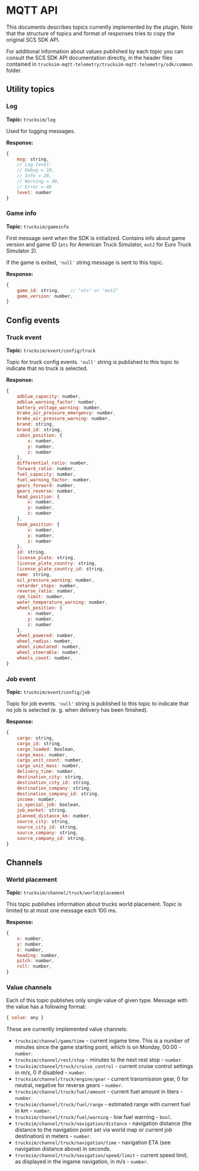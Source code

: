 # MQTT API

This documents describes topics currently implemented by the plugin. Note that the structure of topics and
format of responses tries to copy the original SCS SDK API.

For additional information about values published by each topic you can consult the SCS SDK API documentation directly, in the header files contained in
``trucksim-mqtt-telemetry/trucksim-mqtt-telemetry/sdk/common`` folder.

## Utility topics

### Log

**Topic:** ``trucksim/log``

Used for logging messages.

**Response:**

```javascript
{
	msg: string,
	// Log level:
	// Debug = 10,
	// Info = 20,
	// Warning = 30,
	// Error = 40
	level: number
}
```

### Game info

**Topic:** ``trucksim/gameinfo``

First message sent when the SDK is initialized. Contains info about game version and game ID (``ats`` for American Truck Simulator,
``eut2`` for Euro Truck Simulator 2).

If the game is exited, ``'null'`` string message is sent to this topic.

**Response:**

```javascript
{
    game_id: string, 	// "ats" or "eut2"
    game_version: number,
}
```

## Config events

### Truck event

**Topic:** ``trucksim/event/config/truck``

Topic for truck config events. ``'null'`` string is published to this topic to indicate that no truck is selected.

**Response:**

```javascript
{
    adblue_capacity: number,
    adblue_warning_factor: number,
    battery_voltage_warning: number,
    brake_air_pressure_emergency: number,
    brake_air_pressure_warning: number,
    brand: string,
    brand_id: string,
    cabin_position: {
        x: number,
        y: number,
        z: number
    },
    differential_ratio: number,
    forward_ratio: number,
    fuel_capacity: number,
    fuel_warning_factor: number,
    gears_forward: number,
    gears_reverse: number,
    head_position: {
        x: number,
        y: number,
        z: number
    },
    hook_position: {
        x: number,
        y: number,
        z: number
    },
    id: string,
    license_plate: string,
    license_plate_country: string,
    license_plate_country_id: string,
    name: string,
    oil_pressure_warning: number,
    retarder_steps: number,
    reverse_ratio: number,
    rpm_limit: number,
    water_temperature_warning: number,
    wheel_position: {
        x: number,
        y: number,
        z: number
    },
    wheel_powered: number,
    wheel_radius: number,
    wheel_simulated: number,
    wheel_steerable: number,
    wheels_count: number,
}
```

### Job event

**Topic:** ``trucksim/event/config/job``

Topic for job events. ``'null'`` string is published to this topic to indicate that no job is selected (e. g. when delivery has been finished).

**Response:**

```javascript
{
    cargo: string,
    cargo_id: string,
    cargo_loaded: boolean,
    cargo_mass: number,
    cargo_unit_count: number,
    cargo_unit_mass: number,
    delivery_time: number,
    destination_city: string,
    destination_city_id: string,
    destination_company: string,
    destination_company_id: string,
    income: number,
    is_special_job: boolean,
    job_market: string,
    planned_distance_km: number,
    source_city: string,
    source_city_id: string,
    source_company: string,
    source_company_id: string,
}
```

## Channels

### World placement

**Topic:** ``trucksim/channel/truck/world/placement``

This topic publishes information about trucks world placement. Topic is limited to at most one message each 100 ms.

**Response:**

```javascript
{
    x: number,
    y: number,
    z: number,
    heading: number,
    pitch: number,
    roll: number,
}
```

### Value channels

Each of this topic publishes only single value of given type. Message with the value has a following format:

```javascript
{ value: any }
```

These are currently implemented value channels:

* ``trucksim/channel/game/time`` - current ingame time. This is a number of minutes since the game starting point, which is on Monday, 00:00 - ``number``.
* ``trucksim/channel/rest/stop`` - minutes to the next rest stop - ``number``.
* ``trucksim/channel/truck/cruise_control`` - current cruise control settings in m/s, 0 if disabled - ``number``.
* ``trucksim/channel/truck/engine/gear`` - current transmission gear, 0 for neutral, negative for reverse gears - ``number``.
* ``trucksim/channel/truck/fuel/amount`` - current fuel amount in liters - ``number``.
* ``trucksim/channel/truck/fuel/range`` - estimated range with current fuel in km - ``number``.
* ``trucksim/channel/truck/fuel/warning`` - low fuel warning - ``bool``.
* ``trucksim/channel/truck/navigation/distance`` - navigation distance (the distance to the navigation point set via world map or current job destination) in meters - ``number``.
* ``trucksim/channel/truck/navigation/time`` - navigation ETA (see navigation distance above) in seconds.
* ``trucksim/channel/truck/navigation/speed/limit`` - current speed limit, as displayed in the ingame navigation, in m/s - ``number``.